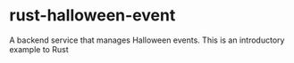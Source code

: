 # rust-halloween-event
A backend service that manages Halloween events. This is an introductory example to Rust
